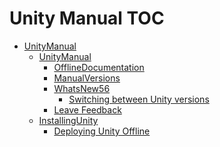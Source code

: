 Unity Manual TOC
================

 - [UnityManual](UnityManual)
	 - [UnityManual](UnityManual_1)
		 - [OfflineDocumentation](OfflineDocumentation)
		 - [ManualVersions](ManualVersions)
		 - [WhatsNew56](WhatsNew56)
			 - [Switching between Unity versions](SwitchingDocumentationVersions)
		 - [Leave Feedback](LeaveFeedback)
	 - [InstallingUnity](InstallingUnity)
		 - [Deploying Unity Offline](DeployingUnityOffline)

